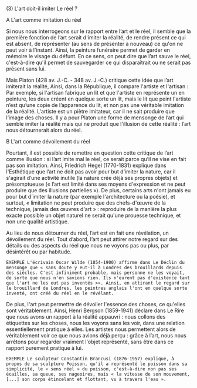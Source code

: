 (3) L'art doit-il imiter Le réel ? 

A L'art comme imitation du réel 

Si nous nous interrogeons sur le rapport entre l’art et le réel, il semble que la première fonction de l’art serait d'imiter la réalité, de rendre présent ce qui est absent, de représenter (au sens de présenter à nouveau) ce qu'on ne peut voir à l'instant. Ainsi, la peinture funéraire permet de garder en mémoire le visage du défunt. En ce sens, on peut dire que l’art sauve le réel, c'est-à-dire qu'il permet de sauvegarder ce qui disparaîtrait ou ne serait pas présent sans lui. 

Mais Platon (428 av. J.-C. - 348 av. J.-C.) critique cette idée que l’art imiterait la réalité, Ainsi, dans la République, il compare l'artiste et l'artisan : Par exemple, si l'artisan fabrique un lit et que l'artiste en représente un en peinture, les deux créent en quelque sorte un lit, mais le lit que peint l'artiste n’est qu’une copie de l’apparence du lit, et non pas une véritable imitation de la réalité. L'artiste est un piètre imitateur, car il ne sait produire que l’image des choses. Il y a pour Platon une forme de mensonge de l’art qui semble imiter la réalité mais qui ne produit que l'illusion de cette réalité : l’art nous détournerait alors du réel. 

B L'art comme dévoilement du réel 

Pourtant, il est possible de remettre en question cette critique de l’art comme illusion : si l’art imite mal le réel, ce serait parce qu’il ne vise en fait pas son imitation. Ainsi, Friedrich Hegel (1770-1831) explique dans l'Esthétique que l’art ne doit pas avoir pour but d’imiter la nature, car il s'agirait d’une activité inutile (la nature crée déjà ses propres objets) et présomptueuse (« l’art est limité dans ses moyens d'expression et ne peut produire que des illusions partielles »). De plus, certains arts n'ont jamais eu pour but d’imiter la nature (par exemple l'architecture ou la poésie), et surtout, « limitation ne peut produire que des chefs-d'œuvre de la technique, jamais des œuvres d'art » : reproduire de la manière la plus exacte possible un objet naturel ne serait qu'une prouesse technique, et non une qualité artistique. 

Au lieu de nous détourner du réel, l’art est en fait une révélation, un dévoilement du réel. Tout d’abord, l’art peut attirer notre regard sur des détails ou des aspects du réel que nous ne voyons pas ou plus, par désintérêt ou par habitude. 

```
EXEMPLE L'écrivain Oscar Wilde (1854-1900) affirme dans Le Déclin du mensonge que « sans doute y eut-il à Londres des brouillards depuis des siècles. C'est infiniment probable, mais personne ne les voyait, de sorte que nous n'en savions rien. Ils n'eurent pas d'existence tant que l'art ne les eut pas inventés >». Ainsi, en attirant le regard sur le brouillard de Londres, les peintres anglais l'ont en quelque sorte inventé, ont créé du réel en le révélant. 
```

De plus, l'art peut permettre de dévoiler l'essence des choses, ce qu'elles sont véritablement. Ainsi, Henri Bergson (1859-1941) déclare dans Le Rire que nous avons un rapport à la réalité appauvri : nous collons des étiquettes sur les choses, nous les voyons sans les voir, dans une relation essentiellement pratique à elles. Les artistes nous permettent alors de véritablement voir ce que nous avions déjà perçu : grâce à l’art, nous nous arrêtons pour regarder vraiment l'objet représenté, sans être dans ce rapport purement pratique à lui. 

```
EXEMPLE Le sculpteur Constantin Brancusi (1876-1957) explique, à propos de sa sculpture Poisson, qu'il a représenté le poisson dans sa simplicité, le « sens réel » du poisson, c'est-à-dire non pas ses écailles, sa queue, ses nageoires, mais « la vitesse de son mouvement, [...] son corps étincelant et flottant, vu à travers l'eau ». 
```
